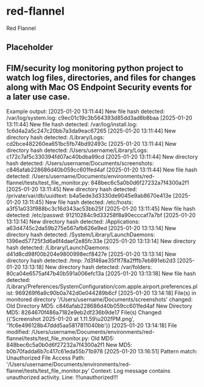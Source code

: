 # red-flannel
Red Flannel

**Placeholder**
---
FIM/security log monitoring python project to watch log files, directories, and files for changes along with Mac OS Endpoint Security events for a later use case. 
---
Example output:
[2025-01-20 13:11:44] New file hash detected: /var/log/system.log: c9ec01c19c3b564393d85dd3ad8b8baa
[2025-01-20 13:11:44] New file hash detected: /var/log/install.log: 1c6d4a2a5c247c20bb7a3da9eac67265
[2025-01-20 13:11:44] New directory hash detected: /Library/Logs: cd2bce482260ea651bc5fb74bd92493c
[2025-01-20 13:11:44] New directory hash detected: /Users/username/Library/Logs: c172c7af5c330394fd07ac40bdba99cd
[2025-01-20 13:11:44] New directory hash detected: /Users/username/Documents/screenshots: c846afab228686d40b059cc601fed4af
[2025-01-20 13:11:44] New file hash detected: /Users/username/Documents/environments/red-flannel/tests/test_file_monitor.py: 848bec6c5a0b0d6f27232a7f4300a2f1
[2025-01-20 13:11:45] New directory hash detected: /private/var/db/uuidtext: b4a5ede3d3330de9045e9ab8670e413e
[2025-01-20 13:11:45] New file hash detected: /etc/hosts: a3f51a033f988bc3c16d343ac53bb25f
[2025-01-20 13:11:45] New file hash detected: /etc/passwd: 91210284c9d33258f8a90ecccaf7a7bf
[2025-01-20 13:13:14] New directory hash detected: /Applications: a63d4745c2da59b275e567afb626e9ed
[2025-01-20 13:13:14] New directory hash detected: /System/Library/LaunchDaemons: 1396ed57725f3d6a6f4daef2e85fc33e
[2025-01-20 13:13:14] New directory hash detected: /Library/LaunchDaemons: d41d8cd98f00b204e9800998ecf8427e
[2025-01-20 13:13:14] New directory hash detected: /tmp: 7d3f46ae35f1f78a2fffb7eb891eb2d3
[2025-01-20 13:13:18] New directory hash detected: /var/folders: 80ca04e6575af47b40b591a006efc13a
[2025-01-20 13:13:18] New file hash detected: /Library/Preferences/SystemConfiguration/com.apple.airport.preferences.plist: 969269f6a9c90b0a742d0e044289b6cf
[2025-01-20 13:14:18] File(s) in monitored directory '/Users/username/Documents/screenshots' changed:
Old Directory MD5: c846afab228686d40b059cc601fed4af
New Directory MD5: 8264670f486a7182e9eb2df236b9de17
File(s) Changed: {('Screenshot 2025-01-20 at 1.11.59\u202fPM.png', '1fc6e496128b47ddd5aa5817811040bb')}
[2025-01-20 13:14:18] File modified: /Users/username/Documents/environments/red-flannel/tests/test_file_monitor.py:
 Old MD5: 848bec6c5a0b0d6f27232a7f4300a2f1
 New MD5: b0b70fadda6b7c417c61eda55b71b978
[2025-01-20 13:16:51] Pattern match: Unauthorized File Access
Path: '/Users/username/Documents/environments/red-flannel/tests/test_file_monitor.py'
Context: Log message contains unauthorized activity.
Line: !!!unauthorized!!!
